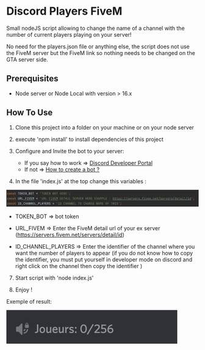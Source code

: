 # Discord Players FiveM

Small nodeJS script allowing to change the name of a channel with the number of current players playing on your server!

No need for the players.json file or anything else, the script does not use the FiveM server but the FiveM link so nothing needs to be changed on the GTA server side.

## Prerequisites

- Node server or Node Local with version > 16.x

## How To Use

1. Clone this project into a folder on your machine or on your node server


2. execute 'npm install' to install dependencies of this project


3. Configure and Invite the bot to your server:
    - If you say how to work => [Discord Developer Portal](https://discord.com/developers/applications)
    - If not
      => [How to create a bot ?](https://github.com/reactiflux/discord-irc/wiki/Creating-a-discord-bot-&-getting-a-token)


4. In the file 'index.js' at the top change this variables :

![Varaible](./img/variables.png)

- TOKEN_BOT => bot token

- URL_FIVEM => Enter the FiveM detail url of your ex server (https://servers.fivem.net/servers/detail/id)

- ID_CHANNEL_PLAYERS => Enter the identifier of the channel where you want the number of players to appear (if you do
  not know how to copy the identifier, you must put yourself in developer mode on discord and right click on the channel
  then copy the identifier )


7. Start script with 'node index.js'


8. Enjoy !

Exemple of result:

![Varaible](./img/players.png)
